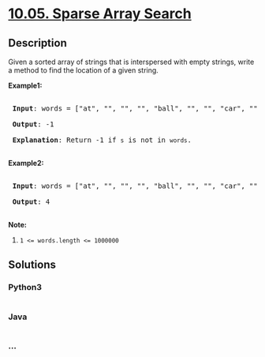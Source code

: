 # [10.05. Sparse Array Search](https://leetcode-cn.com/problems/sparse-array-search-lcci)

## Description

<p>Given a sorted array of strings that is interspersed with empty strings, write a method to find the location of a given string.</p>

<p><strong>Example1:</strong></p>

<pre>

<strong> Input</strong>: words = [&quot;at&quot;, &quot;&quot;, &quot;&quot;, &quot;&quot;, &quot;ball&quot;, &quot;&quot;, &quot;&quot;, &quot;car&quot;, &quot;&quot;, &quot;&quot;,&quot;dad&quot;, &quot;&quot;, &quot;&quot;], s = &quot;ta&quot;

<strong> Output</strong>: -1

<strong> Explanation</strong>: Return -1 if <code>s</code> is not in <code>words</code>.

</pre>

<p><strong>Example2:</strong></p>

<pre>

<strong> Input</strong>: words = [&quot;at&quot;, &quot;&quot;, &quot;&quot;, &quot;&quot;, &quot;ball&quot;, &quot;&quot;, &quot;&quot;, &quot;car&quot;, &quot;&quot;, &quot;&quot;,&quot;dad&quot;, &quot;&quot;, &quot;&quot;], s = &quot;ball&quot;

<strong> Output</strong>: 4

</pre>

<p><strong>Note:</strong></p>

<ol>
	<li><code>1 &lt;= words.length &lt;= 1000000</code></li>
</ol>

## Solutions

<!-- tabs:start -->

### **Python3**

```python

```

### **Java**

```java

```

### **...**

```

```

<!-- tabs:end -->
